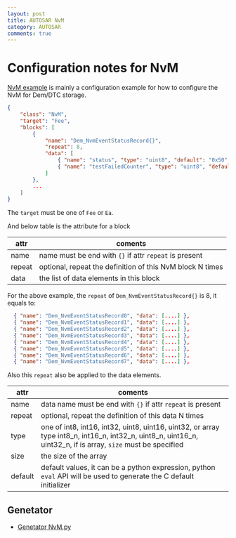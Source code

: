 ```yaml
---
layout: post
title: AUTOSAR NvM
category: AUTOSAR
comments: true
---
```


# Configuration notes for NvM

[NvM example](../../app/app/config/NvM/NvM.json) is mainly a configuration example for how to configure the NvM for Dem/DTC storage.

```json
{
    "class": "NvM",
    "target": "Fee",
    "blocks": [
        {
            "name": "Dem_NvmEventStatusRecord{}",
            "repeat": 8,
            "data": [
                { "name": "status", "type": "uint8", "default": "0x50" },
                { "name": "testFailedCounter", "type": "uint8", "default": 0 }
            ]
        },
        ...
    ]
}
```

The `target` must be one of `Fee` or `Ea`.

And below table is the attribute for a block

| attr | coments |
|------|--------|
| name | name must be end with `{}` if attr `repeat` is present |
| repeat | optional, repeat the definition of this NvM block N times |
| data | the list of data elements in this block |

For the above example, the `repeat` of `Dem_NvmEventStatusRecord{}` is 8, it equals to:

```json
  { "name": "Dem_NvmEventStatusRecord0", "data": [....] },
  { "name": "Dem_NvmEventStatusRecord1", "data": [....] },
  { "name": "Dem_NvmEventStatusRecord2", "data": [....] },
  { "name": "Dem_NvmEventStatusRecord3", "data": [....] },
  { "name": "Dem_NvmEventStatusRecord4", "data": [....] },
  { "name": "Dem_NvmEventStatusRecord5", "data": [....] },
  { "name": "Dem_NvmEventStatusRecord6", "data": [....] },
  { "name": "Dem_NvmEventStatusRecord7", "data": [....] },
```

Also this `repeat` also be applied to the data elements.

| attr | coments |
|------|--------|
| name | data name must be end with `{}` if attr `repeat` is present |
| repeat | optional, repeat the definition of this data N times |
| type | one of int8, int16, int32, uint8, uint16, uint32, or array type int8_n, int16_n, int32_n, uint8_n, uint16_n, uint32_n, if is array, `size` must be specified |
| size | the size of the array |
| default | default values, it can be a python expression, python `eval` API will be used to generate the C default initializer |


## Genetator

* [Genetator NvM.py](../../tools/generator/NvM.py)
